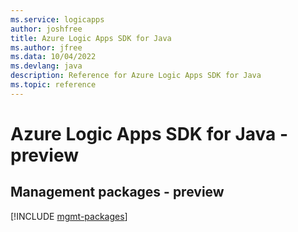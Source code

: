 ```yaml
---
ms.service: logicapps
author: joshfree
title: Azure Logic Apps SDK for Java
ms.author: jfree
ms.data: 10/04/2022
ms.devlang: java
description: Reference for Azure Logic Apps SDK for Java
ms.topic: reference
---
```

# Azure Logic Apps SDK for Java - preview

## Management packages - preview
[!INCLUDE [mgmt-packages](logic-apps-mgmt-index.md)]